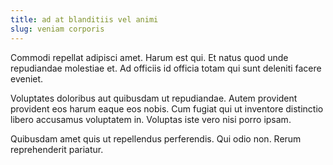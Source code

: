 ```yaml
---
title: ad at blanditiis vel animi
slug: veniam corporis
---
```


Commodi repellat adipisci amet. Harum est qui. Et natus quod unde repudiandae molestiae et. Ad officiis id officia totam qui sunt deleniti facere eveniet.

Voluptates doloribus aut quibusdam ut repudiandae. Autem provident provident eos harum eaque eos nobis. Cum fugiat qui ut inventore distinctio libero accusamus voluptatem in. Voluptas iste vero nisi porro ipsam.

Quibusdam amet quis ut repellendus perferendis. Qui odio non. Rerum reprehenderit pariatur.
